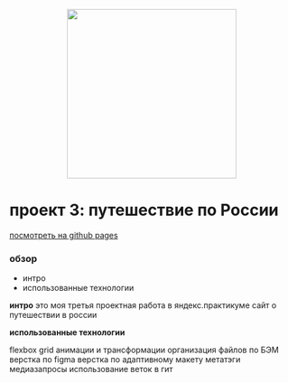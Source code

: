<p align="center"><img src="https://user-images.githubusercontent.com/63846788/81522850-f5629200-9386-11ea-8a15-970eb0e49a4b.png" width="300"></p>

# проект 3: путешествие по России
[посмотреть на github pages](https://chichazavr.github.io/russian-travel/)


### обзор
* интро
* использованные технологии

**интро**
это моя третья проектная работа в яндекс.практикуме
сайт о путешествии в россии

**использованные технологии**

flexbox
grid
анимации и трансформации
организация файлов по БЭМ
верстка по figma
верстка по адаптивному макету
метатэги
медиазапросы
использование веток в гит
